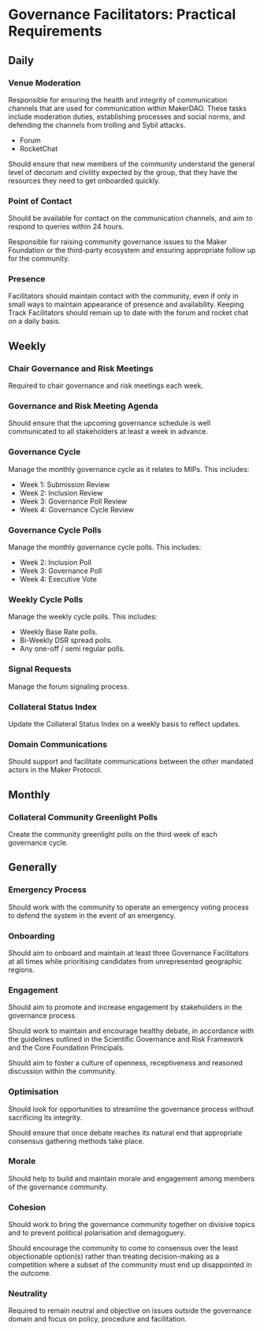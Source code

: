# Governance Facilitators: Practical Requirements

## Daily
### Venue Moderation
Responsible for ensuring the health and integrity of communication channels that are used for communication within MakerDAO. These tasks include moderation duties, establishing processes and social norms, and defending the channels from trolling and Sybil attacks.
- Forum
- RocketChat

Should ensure that new members of the community understand the general level of decorum and civility expected by the group, that they have the resources they need to get onboarded quickly.
### Point of Contact
Should be available for contact on the communication channels, and aim to respond to queries within 24 hours.

Responsible for raising community governance issues to the Maker Foundation or the third-party ecosystem and ensuring appropriate follow up for the community.

### Presence
Facilitators should maintain contact with the community, even if only in small ways to maintain appearance of presence and availability.
Keeping Track
Facilitators should remain up to date with the forum and rocket chat on a daily basis.

## Weekly
### Chair Governance and Risk Meetings
Required to chair governance and risk meetings each week.

### Governance and Risk Meeting Agenda
Should ensure that the upcoming governance schedule is well communicated to all stakeholders at least a week in advance.

### Governance Cycle
Manage the monthly governance cycle as it relates to MIPs. This includes:
- Week 1: Submission Review
- Week 2: Inclusion Review
- Week 3: Governance Poll Review
- Week 4: Governance Cycle Review

### Governance Cycle Polls
Manage the monthly governance cycle polls. This includes:
- Week 2: Inclusion Poll
- Week 3: Governance Poll
- Week 4: Executive Vote

### Weekly Cycle Polls
Manage the weekly cycle polls. This includes:
- Weekly Base Rate polls.
- Bi-Weekly DSR spread polls.
- Any one-off / semi regular polls.

### Signal Requests
Manage the forum signaling process.

### Collateral Status Index
Update the Collateral Status Index on a weekly basis to reflect updates.

### Domain Communications
Should support and facilitate communications between the other mandated actors in the Maker Protocol.

## Monthly
### Collateral Community Greenlight Polls
Create the community greenlight polls on the third week of each governance cycle.

## Generally
### Emergency Process
Should work with the community to operate an emergency voting process to defend the system in the event of an emergency.
### Onboarding
Should aim to onboard and maintain at least three Governance Facilitators at all times while prioritising candidates from unrepresented geographic regions.
### Engagement
Should aim to promote and increase engagement by stakeholders in the governance process.

Should work to maintain and encourage healthy debate, in accordance with the guidelines outlined in the Scientific Governance and Risk Framework and the Core Foundation Principals.

Should aim to foster a culture of openness, receptiveness and reasoned discussion within the community.

### Optimisation
Should look for opportunities to streamline the governance process without sacrificing its integrity.

Should ensure that once debate reaches its natural end that appropriate consensus gathering methods take place.

### Morale
Should help to build and maintain morale and engagement among members of the governance community.

### Cohesion
Should work to bring the governance community together on divisive topics and to prevent political polarisation and demagoguery.

Should encourage the community to come to consensus over the least objectionable option(s) rather than treating decision-making as a competition where a subset of the community must end up disappointed in the outcome.

### Neutrality
Required to remain neutral and objective on issues outside the governance domain and focus on policy, procedure and facilitation.
 



